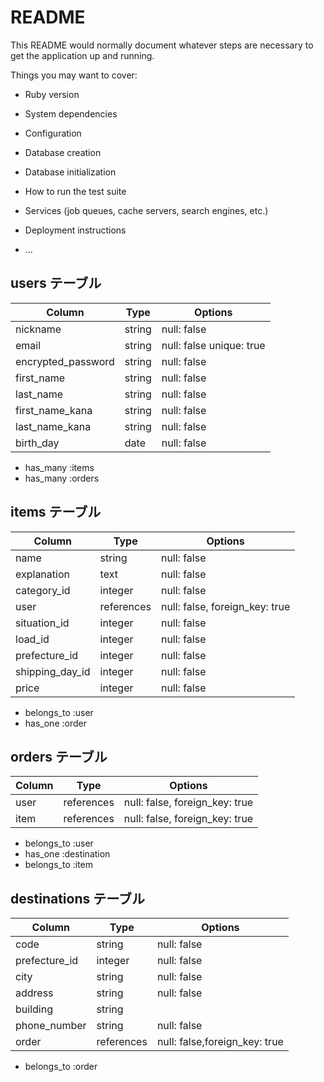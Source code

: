 # README

This README would normally document whatever steps are necessary to get the
application up and running.

Things you may want to cover:

* Ruby version

* System dependencies

* Configuration

* Database creation

* Database initialization

* How to run the test suite

* Services (job queues, cache servers, search engines, etc.)

* Deployment instructions

* ...

## users テーブル

| Column             | Type   | Options                 |
| ------------------ | ------ | ------------------------|
| nickname           | string | null: false             |
| email              | string | null: false unique: true|
| encrypted_password | string | null: false             |
| first_name         | string | null: false             |
| last_name          | string | null: false             |
| first_name_kana    | string | null: false             |
| last_name_kana     | string | null: false             |
| birth_day          | date   | null: false             |

- has_many :items
- has_many :orders


## items テーブル

| Column        | Type      | Options                       |
| -----------   | ------    | ------------------------------|
| name          | string    | null: false                   |
| explanation   | text      | null: false                   |
| category_id   | integer   | null: false                   |
| user          | references| null: false, foreign_key: true|
| situation_id  | integer   | null: false                   |
| load_id       | integer   | null: false                   |
| prefecture_id | integer   | null: false                   |
|shipping_day_id| integer   | null: false                   |
| price         | integer   | null: false                   |


- belongs_to :user
- has_one :order



## orders テーブル

| Column      | Type       | Options                        |
| ------      | ---------- | ------------------------------ |
| user        | references | null: false, foreign_key: true |
| item        | references | null: false, foreign_key: true |

- belongs_to :user
- has_one :destination
- belongs_to :item

## destinations テーブル


| Column             | Type       | Options                       |
| ------------------ | ---------- | ------------------------------|
| code               | string     | null: false                   |
| prefecture_id      | integer    | null: false                   |
| city               | string     | null: false                   |
| address            | string     | null: false                   |
| building           | string     |                               |
| phone_number       | string     | null: false                   |
| order              | references | null: false,foreign_key: true |

- belongs_to :order
